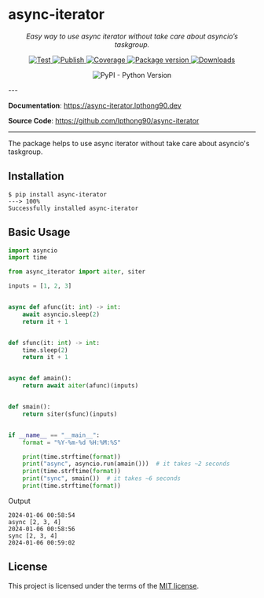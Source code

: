 # async-iterator

<p align="center">
    <em>Easy way to use async iterator without take care about asyncio’s taskgroup.</em>
</p>
<p align="center">
    <a href="https://github.com/lpthong90/async-iterator/actions?query=workflow%3ATest" target="_blank">
        <img src="https://github.com/lpthong90/async-iterator/workflows/Test/badge.svg" alt="Test">
    </a>
    <a href="https://github.com/lpthong90/async-iterator/actions?query=workflow%3APublish" target="_blank">
        <img src="https://github.com/lpthong90/async-iterator/workflows/Publish/badge.svg" alt="Publish">
    </a>
    <a href="https://coverage-badge.samuelcolvin.workers.dev/redirect/lpthong90/async-iterator" target="_blank">
        <img src="https://coverage-badge.samuelcolvin.workers.dev/lpthong90/async-iterator.svg" alt="Coverage">
    <a href="https://pypi.org/project/async-iterator" target="_blank">
        <img src="https://img.shields.io/pypi/v/async-iterator?color=%2334D058&label=pypi%20package" alt="Package version">
    </a>
    <a href="https://pypi.org/project/async-iterator" target="_blank">
        <img alt="Downloads" src="https://img.shields.io/pypi/dm/async-iterator?color=%2334D058" />
    </a>
</p>
<p align="center">
    <img alt="PyPI - Python Version" src="https://img.shields.io/pypi/pyversions/async-iterator">
</p>
---

**Documentation**: <a href="https://async-iterator.lpthong90.dev" target="_blank">https://async-iterator.lpthong90.dev</a>

**Source  Code**: <a href="https://github.com/lpthong90/async-iterator" target="_blank">https://github.com/lpthong90/async-iterator</a>

---

The package helps to use async iterator without take care about asyncio's taskgroup.

## Installation
<div class="termy">

```console
$ pip install async-iterator
---> 100%
Successfully installed async-iterator
```

</div>

## Basic Usage

```Python
import asyncio
import time

from async_iterator import aiter, siter

inputs = [1, 2, 3]


async def afunc(it: int) -> int:
    await asyncio.sleep(2)
    return it + 1


def sfunc(it: int) -> int:
    time.sleep(2)
    return it + 1


async def amain():
    return await aiter(afunc)(inputs)


def smain():
    return siter(sfunc)(inputs)


if __name__ == "__main__":
    format = "%Y-%m-%d %H:%M:%S"

    print(time.strftime(format))
    print("async", asyncio.run(amain()))  # it takes ~2 seconds
    print(time.strftime(format))
    print("sync", smain())  # it takes ~6 seconds
    print(time.strftime(format))

```

Output
```
2024-01-06 00:58:54
async [2, 3, 4]
2024-01-06 00:58:56
sync [2, 3, 4]
2024-01-06 00:59:02
```






## License

This project is licensed under the terms of the [MIT license](https://github.com/lpthong90/async-iterator/blob/main/LICENSE).